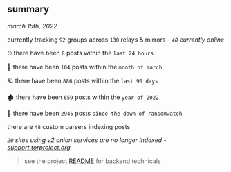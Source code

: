 
## summary
_march 15th, 2022_

currently tracking `92` groups across `130` relays & mirrors - _`48` currently online_

⏲ there have been `8` posts within the `last 24 hours`

🦈 there have been `104` posts within the `month of march`

🪐 there have been `886` posts within the `last 90 days`

🏚 there have been `659` posts within the `year of 2022`

🦕 there have been `2945` posts `since the dawn of ransomwatch`

there are `48` custom parsers indexing posts

_`20` sites using v2 onion services are no longer indexed - [support.torproject.org](https://support.torproject.org/onionservices/v2-deprecation/)_

> see the project [README](https://github.com/thetanz/ransomwatch#ransomwatch--) for backend technicals
